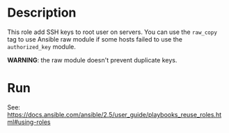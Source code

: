 # Description
This role add SSH keys to root user on servers.
You can use the `raw_copy` tag to use Ansible raw module if some hosts failed to use the `authorized_key` module.

**WARNING**: the raw module doesn't prevent duplicate keys.

# Run
See: https://docs.ansible.com/ansible/2.5/user_guide/playbooks_reuse_roles.html#using-roles
